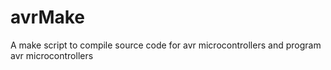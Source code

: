 # avrMake
A make script to compile source code for avr microcontrollers and program avr microcontrollers
